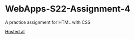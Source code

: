 # WebApps-S22-Assignment-4
A practice assignment for HTML with CSS

[Hosted at](https://44-563-web-apps-s22.github.io/webapps-s22-assignment-4-ThaaraniY/play.html)